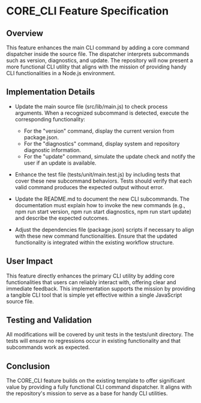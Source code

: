 # CORE_CLI Feature Specification

## Overview
This feature enhances the main CLI command by adding a core command dispatcher inside the source file. The dispatcher interprets subcommands such as version, diagnostics, and update. The repository will now present a more functional CLI utility that aligns with the mission of providing handy CLI functionalities in a Node.js environment.

## Implementation Details
- Update the main source file (src/lib/main.js) to check process arguments. When a recognized subcommand is detected, execute the corresponding functionality:
  - For the "version" command, display the current version from package.json.
  - For the "diagnostics" command, display system and repository diagnostic information.
  - For the "update" command, simulate the update check and notify the user if an update is available.

- Enhance the test file (tests/unit/main.test.js) by including tests that cover these new subcommand behaviors. Tests should verify that each valid command produces the expected output without error.

- Update the README.md to document the new CLI subcommands. The documentation must explain how to invoke the new commands (e.g., npm run start version, npm run start diagnostics, npm run start update) and describe the expected outcomes.

- Adjust the dependencies file (package.json) scripts if necessary to align with these new command functionalities. Ensure that the updated functionality is integrated within the existing workflow structure.

## User Impact
This feature directly enhances the primary CLI utility by adding core functionalities that users can reliably interact with, offering clear and immediate feedback. This implementation supports the mission by providing a tangible CLI tool that is simple yet effective within a single JavaScript source file.

## Testing and Validation
All modifications will be covered by unit tests in the tests/unit directory. The tests will ensure no regressions occur in existing functionality and that subcommands work as expected.

## Conclusion
The CORE_CLI feature builds on the existing template to offer significant value by providing a fully functional CLI command dispatcher. It aligns with the repository's mission to serve as a base for handy CLI utilities.
